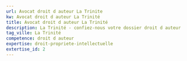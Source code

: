 ```yaml
---
url: Avocat droit d auteur La Trinite
kw: Avocat droit d auteur La Trinité
title: Avocat droit d auteur La Trinité
description: La Trinité - confiez-nous votre dossier droit d auteur
tag_ville: La Trinité
competence: droit d auteur
expertise: droit-propriete-intellectuelle
extertise_id: 2
---
```

